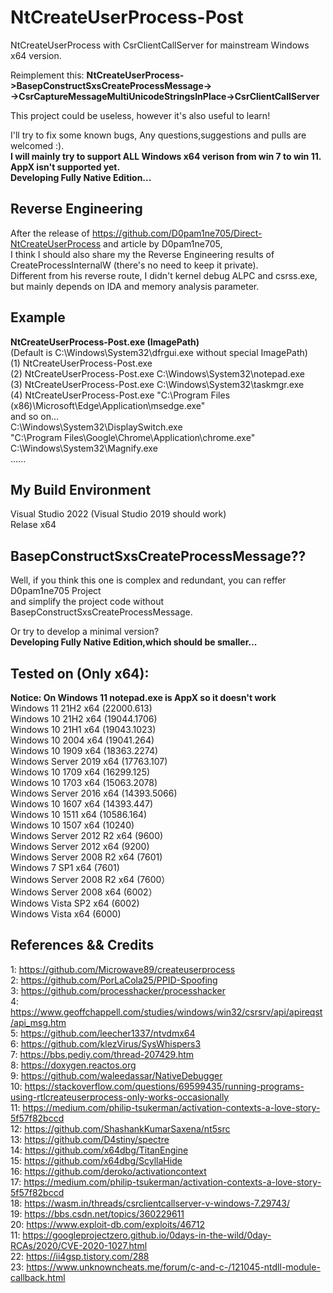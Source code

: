 # NtCreateUserProcess-Post
NtCreateUserProcess with CsrClientCallServer for mainstream Windows x64 version.  

Reimplement this: __NtCreateUserProcess->BasepConstructSxsCreateProcessMessage->  
->CsrCaptureMessageMultiUnicodeStringsInPlace->CsrClientCallServer__

This project could be useless, however it's also useful to learn!  

I'll try to fix some known bugs, Any questions,suggestions and pulls are welcomed :).  
__I will mainly try to support ALL Windows x64 verison from win 7 to win 11.__  
__AppX isn't supported yet.__  
__Developing Fully Native Edition...__  

## Reverse Engineering
After the release of https://github.com/D0pam1ne705/Direct-NtCreateUserProcess and article by D0pam1ne705,  
I think I should also share my the Reverse Engineering results of CreateProcessInternalW (there's no need to keep it private).  
Different from his reverse route, I didn't kernel debug ALPC and csrss.exe,  
but mainly depends on IDA and memory analysis parameter.

## Example
 __NtCreateUserProcess-Post.exe  (ImagePath)__  
(Default is C:\Windows\System32\dfrgui.exe without special ImagePath)  
(1) NtCreateUserProcess-Post.exe  
(2) NtCreateUserProcess-Post.exe C:\Windows\System32\notepad.exe  
(3) NtCreateUserProcess-Post.exe C:\Windows\System32\taskmgr.exe  
(4) NtCreateUserProcess-Post.exe "C:\Program Files (x86)\Microsoft\Edge\Application\msedge.exe"   
 and so on...  
 C:\Windows\System32\DisplaySwitch.exe  
"C:\Program Files\Google\Chrome\Application\chrome.exe"  
 C:\Windows\System32\Magnify.exe  
......

## My Build Environment
Visual Studio 2022 (Visual Studio 2019 should work)  
Relase x64

## BasepConstructSxsCreateProcessMessage??
Well, if you think this one is complex and redundant, you can reffer D0pam1ne705 Project   
and simplify the project code without BasepConstructSxsCreateProcessMessage.  

Or try to develop a minimal version?  
__Developing Fully Native Edition,which should be  smaller...__  

## Tested on (Only x64):  
 __Notice: On Windows 11 notepad.exe is AppX so it doesn't work__  
 Windows 11 21H2 x64 (22000.613)  
 Windows 10 21H2 x64 (19044.1706)  
 Windows 10 21H1 x64 (19043.1023)  
 Windows 10 2004 x64 (19041.264)  
 Windows 10 1909 x64 (18363.2274)  
 Windows Server 2019 x64 (17763.107)  
 Windows 10 1709 x64 (16299.125)  
 Windows 10 1703 x64 (15063.2078)  
 Windows Server 2016 x64 (14393.5066)  
 Windows 10 1607 x64 (14393.447)  
 Windows 10 1511 x64 (10586.164)  
 Windows 10 1507 x64 (10240)  
 Windows Server 2012 R2 x64 (9600)  
 Windows Server 2012 x64 (9200)  
 Windows Server 2008 R2 x64 (7601)  
 Windows 7 SP1 x64 (7601)  
 Windows Server 2008 R2 x64 (7600）  
 Windows Server 2008 x64 (6002）  
 Windows Vista SP2 x64 (6002)  
 Windows Vista x64 (6000)  

 
## References && Credits

1: https://github.com/Microwave89/createuserprocess  
2: https://github.com/PorLaCola25/PPID-Spoofing  
3: https://github.com/processhacker/processhacker  
4: https://www.geoffchappell.com/studies/windows/win32/csrsrv/api/apireqst/api_msg.htm  
5: https://github.com/leecher1337/ntvdmx64  
6: https://github.com/klezVirus/SysWhispers3  
7: https://bbs.pediy.com/thread-207429.htm  
8: https://doxygen.reactos.org  
9: https://github.com/waleedassar/NativeDebugger  
10: https://stackoverflow.com/questions/69599435/running-programs-using-rtlcreateuserprocess-only-works-occasionally  
11: https://medium.com/philip-tsukerman/activation-contexts-a-love-story-5f57f82bccd  
12: https://github.com/ShashankKumarSaxena/nt5src  
13: https://github.com/D4stiny/spectre  
14: https://github.com/x64dbg/TitanEngine  
15: https://github.com/x64dbg/ScyllaHide  
16: https://github.com/deroko/activationcontext  
17: https://medium.com/philip-tsukerman/activation-contexts-a-love-story-5f57f82bccd  
18: https://wasm.in/threads/csrclientcallserver-v-windows-7.29743/  
19: https://bbs.csdn.net/topics/360229611  
20: https://www.exploit-db.com/exploits/46712  
11: https://googleprojectzero.github.io/0days-in-the-wild/0day-RCAs/2020/CVE-2020-1027.html  
22: https://ii4gsp.tistory.com/288  
23: https://www.unknowncheats.me/forum/c-and-c-/121045-ntdll-module-callback.html  
